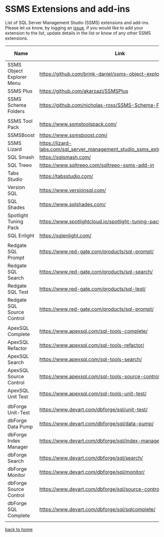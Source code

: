 ﻿# SSMS Extensions and add-ins

List of SQL Server Management Studio (SSMS) extensions and add-ins. Please let us know, by logging an [issue](https://github.com/brink-daniel/brink-daniel.github.io/issues), if you would like to add your extension to the list, update details in the list or know of any other SSMS extensions. 

| Name                       | Link                                                         | License    | Open Source |
| -------------------------- | ------------------------------------------------------------ | ---------- | ----------- |
| SSMS Object Explorer Menu  | https://github.com/brink-daniel/ssms-object-explorer-menu    | Free       | Yes         |
| SSMS Plus                  | https://github.com/akarzazi/SSMSPlus                         | Free       | Yes         |
| SSMS Schema Folders        | https://github.com/nicholas-ross/SSMS-Schema-Folders         | Free       | Yes         |
|                            |                                                              |            |             |
| SSMS Tool Pack             | https://www.ssmstoolspack.com/                               | Commercial | No          |
| SSMSBoost                  | https://www.ssmsboost.com/                                   | Commercial | No          |
| SSMS Lizard                | https://lizard-labs.com/sql_server_management_studio_ssms_extension_lizard.aspx | Free       | No          |
| SQL Smash                  | https://sqlsmash.com/                                        | Commercial | No          |
| SQL Treeo                  | https://www.sqltreeo.com/sqltreeo-ssms-add-in                | Commercial | No          |
| Tabs Studio                | https://tabsstudio.com/                                      | Commercial | No          |
| Version SQL                | https://www.versionsql.com/                                  | Commercial | No          |
| SQL Shades                 | https://www.sqlshades.com/                                   | Free       | No          |
| Spotlight Tuning Pack      | https://www.spotlightcloud.io/spotlight-tuning-pack          | Commercial | No          |
| SQL Enlight                | https://sqlenlight.com/                                      | Commercial | No          |
|                            |                                                              |            |             |
| Redgate SQL Prompt         | https://www.red-gate.com/products/sql-prompt/                | Commercial | No          |
| Redgate SQL Search         | https://www.red-gate.com/products/sql-search/                | Free       | No          |
| Redgate SQL Test           | https://www.red-gate.com/products/sql-test/                  | Commercial | No          |
| Redgate SQL Source Control | https://www.red-gate.com/products/sql-prompt/                | Commercial | No          |
|                            |                                                              |            |             |
| ApexSQL Complete           | https://www.apexsql.com/sql-tools-complete/                  | Commercial | No          |
| ApexSQL Refactor           | https://www.apexsql.com/sql-tools-refactor/                  | Commercial | No          |
| ApexSQL Search             | https://www.apexsql.com/sql-tools-search/                    | Commercial | No          |
| ApexSQL Source Control     | https://www.apexsql.com/sql-tools-source-control/            | Commercial | No          |
| ApexSQL Unit Test          | https://www.apexsql.com/sql-tools-unit-test/                 | Commercial | No          |
|                            |                                                              |            |             |
| dbForge Unit-Test          | https://www.devart.com/dbforge/sql/unit-test/                | Commercial | No          |
| dbForge Data Pump          | https://www.devart.com/dbforge/sql/data-pump/                | Commercial | No          |
| dbForge Index Manager      | https://www.devart.com/dbforge/sql/index-manager/            | Commercial | No          |
| dbForge Search             | https://www.devart.com/dbforge/sql/search/                   | Free       | No          |
| dbForge Monitor            | https://www.devart.com/dbforge/sql/monitor/                  | Free       | No          |
| dbForge Source Control     | https://www.devart.com/dbforge/sql/source-control/           | Commercial | No          |
| dbForge SQL Complete       | https://www.devart.com/dbforge/sql/sqlcomplete/              | Commercial | No          |
|                            |                                                              |            |             |



[back to home](README.md)